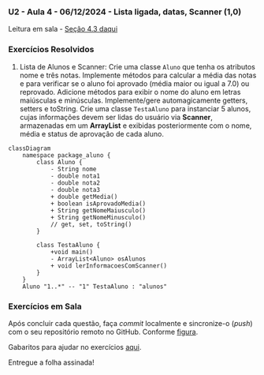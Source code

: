 ### U2 - Aula 4 - 06/12/2024 - Lista ligada, datas, Scanner (1,0)

Leitura em sala - [Seção 4.3 daqui](https://engsoftmoderna.info/cap4.html)

### Exercícios Resolvidos

1. Lista de Alunos e Scanner: Crie uma classe ```Aluno``` que tenha os atributos nome e três notas. Implemente métodos para calcular a média das notas e para verificar se o aluno foi aprovado (média maior ou igual a 7.0) ou reprovado. Adicione métodos para exibir o nome do aluno em letras maiúsculas e minúsculas. Implemente/gere automagicamente getters, setters e toString. Crie uma classe ```TestaAluno``` para instanciar 5 alunos, cujas informações devem ser lidas do usuário via **Scanner**, armazenadas em um **ArrayList** e exibidas posteriormente com o nome, média e status de aprovação de cada aluno. 

```mermaid
classDiagram
    namespace package_aluno {
        class Aluno {
            - String nome
            - double nota1
            - double nota2
            - double nota3
            + double getMedia()
            + boolean isAprovadoMedia()
            + String getNomeMaiusculo()
            + String getNomeMinusculo()
            // get, set, toString()
        }

        class TestaAluno {
            +void main()
            - ArrayList<Aluno> osAlunos
            + void lerInformacoesComScanner()
        }
    }
    Aluno "1..*" -- "1" TestaAluno : "alunos"
```


### Exercícios em Sala

Após concluir cada questão, faça _commit_ localmente e sincronize-o (_push_) com o seu repositório remoto no GitHub. Conforme [figura](https://drive.google.com/open?id=1dV5TwUdMxSmh80sx13epVcJFewIT_MVk).

Gabaritos para ajudar no exercícios [aqui](../unidade2/).

Entregue a folha assinada!
